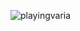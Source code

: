 ![playingvaria](https://user-images.githubusercontent.com/37787994/135006251-6b4a1d95-9d41-4979-af6a-e8a357c77c8a.gif)
